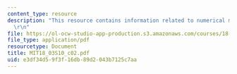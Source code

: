 ```yaml
---
content_type: resource
description: "This resource contains information related to numerical methods. \r\n\
  \r\n"
file: https://ol-ocw-studio-app-production.s3.amazonaws.com/courses/18-03-differential-equations-spring-2010/e3df34d59f3f16db89d2043b7125c7aa_MIT18_03S10_c02.pdf
file_type: application/pdf
resourcetype: Document
title: MIT18_03S10_c02.pdf
uid: e3df34d5-9f3f-16db-89d2-043b7125c7aa
---
```

